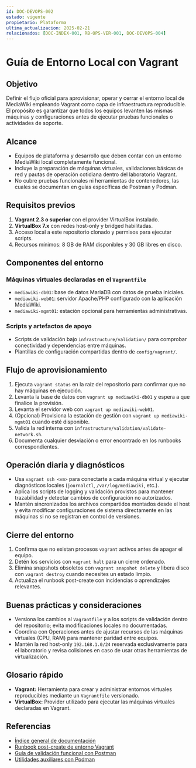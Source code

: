 ```yaml
---
id: DOC-DEVOPS-002
estado: vigente
propietario: Plataforma
ultima_actualizacion: 2025-02-21
relacionados: [DOC-INDEX-001, RB-OPS-VER-001, DOC-DEVOPS-004]
---
```

# Guía de Entorno Local con Vagrant

## Objetivo
Definir el flujo oficial para aprovisionar, operar y cerrar el entorno local de
MediaWiki empleando Vagrant como capa de infraestructura reproducible. El
propósito es garantizar que todos los equipos levanten las mismas máquinas y
configuraciones antes de ejecutar pruebas funcionales o actividades de soporte.

## Alcance
- Equipos de plataforma y desarrollo que deben contar con un entorno MediaWiki
  local completamente funcional.
- Incluye la preparación de máquinas virtuales, validaciones básicas de red y
  pautas de operación cotidiana dentro del laboratorio Vagrant.
- No cubre pruebas funcionales ni herramientas de contenedores, las cuales se
  documentan en guías específicas de Postman y Podman.

## Requisitos previos
1. **Vagrant 2.3 o superior** con el provider VirtualBox instalado.
2. **VirtualBox 7.x** con redes host-only y bridged habilitadas.
3. Acceso local a este repositorio clonado y permisos para ejecutar scripts.
4. Recursos mínimos: 8 GB de RAM disponibles y 30 GB libres en disco.

## Componentes del entorno
### Máquinas virtuales declaradas en el `Vagrantfile`
- `mediawiki-db01`: base de datos MariaDB con datos de prueba iniciales.
- `mediawiki-web01`: servidor Apache/PHP configurado con la aplicación MediaWiki.
- `mediawiki-mgmt01`: estación opcional para herramientas administrativas.

### Scripts y artefactos de apoyo
- Scripts de validación bajo `infrastructure/validation/` para comprobar conectividad y
  dependencias entre máquinas.
- Plantillas de configuración compartidas dentro de `config/vagrant/`.

## Flujo de aprovisionamiento
1. Ejecuta `vagrant status` en la raíz del repositorio para confirmar que no hay
   máquinas en ejecución.
2. Levanta la base de datos con `vagrant up mediawiki-db01` y espera a que
   finalice la provisión.
3. Levanta el servidor web con `vagrant up mediawiki-web01`.
4. (Opcional) Provisiona la estación de gestión con
   `vagrant up mediawiki-mgmt01` cuando esté disponible.
5. Valida la red interna con `infrastructure/validation/validate-network.sh`.
6. Documenta cualquier desviación o error encontrado en los runbooks
   correspondientes.

## Operación diaria y diagnósticos
- Usa `vagrant ssh <vm>` para conectarte a cada máquina virtual y ejecutar
  diagnósticos locales (`journalctl`, `/var/log/mediawiki`, etc.).
- Aplica los scripts de logging y validación provistos para mantener trazabilidad
  y detectar cambios de configuración no autorizados.
- Mantén sincronizados los archivos compartidos montados desde el host y evita
  modificar configuraciones de sistema directamente en las máquinas si no se
  registran en control de versiones.

## Cierre del entorno
1. Confirma que no existan procesos `vagrant` activos antes de apagar el equipo.
2. Detén los servicios con `vagrant halt` para un cierre ordenado.
3. Elimina snapshots obsoletos con `vagrant snapshot delete` y libera disco con
   `vagrant destroy` cuando necesites un estado limpio.
4. Actualiza el runbook post-create con incidencias o aprendizajes relevantes.

## Buenas prácticas y consideraciones
- Versiona los cambios al `Vagrantfile` y a los scripts de validación dentro del
  repositorio; evita modificaciones locales no documentadas.
- Coordina con Operaciones antes de ajustar recursos de las máquinas virtuales
  (CPU, RAM) para mantener paridad entre equipos.
- Mantén la red host-only `192.168.1.0/24` reservada exclusivamente para el
  laboratorio y revisa colisiones en caso de usar otras herramientas de
  virtualización.

## Glosario rápido
- **Vagrant:** Herramienta para crear y administrar entornos virtuales
  reproducibles mediante un `Vagrantfile` versionado.
- **VirtualBox:** Provider utilizado para ejecutar las máquinas virtuales
  declaradas en Vagrant.

## Referencias
- [Índice general de documentación](../README.md)
- [Runbook post-create de entorno Vagrant](runbooks/post_create.md)
- [Guía de validación funcional con Postman](postman_validacion.md)
- [Utilidades auxiliares con Podman](podman_utilidades_auxiliares.md)

